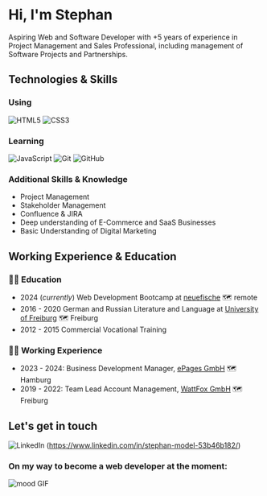 # Hi, I'm Stephan

Aspiring Web and Software Developer with +5 years of experience in Project Management and Sales Professional, including management of Software Projects and Partnerships.

## Technologies & Skills

### Using

![HTML5](https://img.shields.io/badge/-HTML5-black?style=flat-square&logo=html5) ![CSS3](https://img.shields.io/badge/-CSS3-black?style=flat-square&logo=css3)

### Learning

![JavaScript](https://img.shields.io/badge/-JavaScript-black?style=flat-square&logo=javascript) ![Git](https://img.shields.io/badge/-Git-black?style=flat-square&logo=git) ![GitHub](https://img.shields.io/badge/-GitHub-181717?style=flat-square&logo=github)

### Additional Skills & Knowledge

- Project Management
- Stakeholder Management
- Confluence & JIRA
- Deep understanding of E-Commerce and SaaS Businesses
- Basic Understanding of Digital Marketing

## Working Experience & Education

### 👨‍🎓 Education

- 2024 (*currently*) Web Development Bootcamp at [neuefische](https://www.neuefische.de/) 🗺️ remote
- 2016 - 2020 German and Russian Literature and Language at [University of Freiburg](https://uni-freiburg.de/) 🗺️ Freiburg
- 2012 - 2015 Commercial Vocational Training


### 🧑‍💼 Working Experience

- 2023 - 2024: Business Development Manager, [ePages GmbH](https://epages.com/de/) 🗺️ Hamburg
- 2019 - 2022: Team Lead Account Management, [WattFox GmbH](https://www.wattfox.de/) 🗺️ Freiburg


## Let's get in touch

![LinkedIn](https://img.shields.io/badge/linkedin-%230077B5.svg?style=for-the-badge&logo=linkedin&logoColor=white) (https://www.linkedin.com/in/stephan-model-53b46b182/)

### On my way to become a web developer at the moment:

![mood GIF](https://i.giphy.com/media/v1.Y2lkPTc5MGI3NjExa21zazJkeHNvZ3hkNzA1NHRiaDY1b3N5aWhpdHZ2NTJ4cm82YjdpYSZlcD12MV9pbnRlcm5hbF9naWZfYnlfaWQmY3Q9Zw/wwg1suUiTbCY8H8vIA/giphy-downsized-large.gif)
